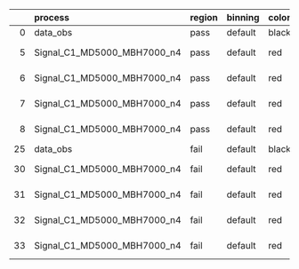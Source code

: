|    | process                     | region   | binning   | color   | process_type   |   scale | variation   | source_filename                                                      | source_histname    | alias                       | title     |   combine_idx |     lnN |   shapes | syst_type   | direction   | variation_alias   |
|---:|:----------------------------|:---------|:----------|:--------|:---------------|--------:|:------------|:---------------------------------------------------------------------|:-------------------|:----------------------------|:----------|--------------:|--------:|---------:|:------------|:------------|:------------------|
|  0 | data_obs                    | pass     | default   | black   | DATA           |       1 | nominal     | ./histograms_for_2DAlphabet_v18//BH_Data.root                        | hpass              | Data                        | Data      |           nan | nan     |      nan | nan         | nan         | nan               |
|  5 | Signal_C1_MD5000_MBH7000_n4 | pass     | default   | red     | SIGNAL         |       1 | lumi        | ./histograms_for_2DAlphabet_v18//BH_Signal_C1_MD5000_MBH7000_n4.root | hpass              | Signal_C1_MD5000_MBH7000_n4 | BH signal |           nan |   1.016 |      nan | lnN         | nan         | nan               |
|  6 | Signal_C1_MD5000_MBH7000_n4 | pass     | default   | red     | SIGNAL         |       1 | SVM         | ./histograms_for_2DAlphabet_v18//BH_Signal_C1_MD5000_MBH7000_n4.root | hpass_SVMsyst_up   | Signal_C1_MD5000_MBH7000_n4 | BH signal |           nan | nan     |        1 | shapes      | Up          | SVMsyst           |
|  7 | Signal_C1_MD5000_MBH7000_n4 | pass     | default   | red     | SIGNAL         |       1 | SVM         | ./histograms_for_2DAlphabet_v18//BH_Signal_C1_MD5000_MBH7000_n4.root | hpass_SVMsyst_down | Signal_C1_MD5000_MBH7000_n4 | BH signal |           nan | nan     |        1 | shapes      | Down        | SVMsyst           |
|  8 | Signal_C1_MD5000_MBH7000_n4 | pass     | default   | red     | SIGNAL         |       1 | nominal     | ./histograms_for_2DAlphabet_v18//BH_Signal_C1_MD5000_MBH7000_n4.root | hpass              | Signal_C1_MD5000_MBH7000_n4 | BH signal |           nan | nan     |      nan | nan         | nan         | nan               |
| 25 | data_obs                    | fail     | default   | black   | DATA           |       1 | nominal     | ./histograms_for_2DAlphabet_v18//BH_Data.root                        | hfail              | Data                        | Data      |           nan | nan     |      nan | nan         | nan         | nan               |
| 30 | Signal_C1_MD5000_MBH7000_n4 | fail     | default   | red     | SIGNAL         |       1 | lumi        | ./histograms_for_2DAlphabet_v18//BH_Signal_C1_MD5000_MBH7000_n4.root | hfail              | Signal_C1_MD5000_MBH7000_n4 | BH signal |           nan |   1.016 |      nan | lnN         | nan         | nan               |
| 31 | Signal_C1_MD5000_MBH7000_n4 | fail     | default   | red     | SIGNAL         |       1 | SVM         | ./histograms_for_2DAlphabet_v18//BH_Signal_C1_MD5000_MBH7000_n4.root | hfail_SVMsyst_up   | Signal_C1_MD5000_MBH7000_n4 | BH signal |           nan | nan     |        1 | shapes      | Up          | SVMsyst           |
| 32 | Signal_C1_MD5000_MBH7000_n4 | fail     | default   | red     | SIGNAL         |       1 | SVM         | ./histograms_for_2DAlphabet_v18//BH_Signal_C1_MD5000_MBH7000_n4.root | hfail_SVMsyst_down | Signal_C1_MD5000_MBH7000_n4 | BH signal |           nan | nan     |        1 | shapes      | Down        | SVMsyst           |
| 33 | Signal_C1_MD5000_MBH7000_n4 | fail     | default   | red     | SIGNAL         |       1 | nominal     | ./histograms_for_2DAlphabet_v18//BH_Signal_C1_MD5000_MBH7000_n4.root | hfail              | Signal_C1_MD5000_MBH7000_n4 | BH signal |           nan | nan     |      nan | nan         | nan         | nan               |
